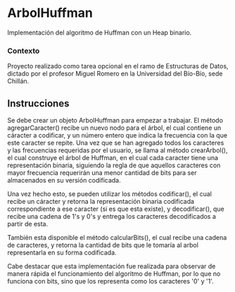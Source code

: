# ArbolHuffman

Implementación del algoritmo de Huffman con un Heap binario.

### Contexto

Proyecto realizado como tarea opcional en el ramo de Estructuras de Datos, dictado por el profesor Miguel Romero en la Universidad del Bío-Bío, sede Chillán.

## Instrucciones

Se debe crear un objeto ArbolHuffman para empezar a trabajar. El método agregarCaracter() recibe un nuevo nodo para el árbol, el cual contiene un cáracter a codificar, y un número entero que indica la frecuencia con la que este caracter se repite. Una vez que se han agregado todos los caracteres y las frecuencias requeridas por el usuario, se llama al método crearArbol(), el cual construye el árbol de Huffman, en el cual cada caracter tiene una representación binaria, siguiendo la regla de que aquellos caracteres con mayor frecuencia requerirán una menor cantidad de bits para ser almacenados en su versión codificada.

Una vez hecho esto, se pueden utilizar los métodos codificar(), el cual recibe un cáracter y retorna la representación binaria codificada correspondiente a ese caracter (si es que esta existe), y decodificar(), que recibe una cadena de 1's y 0's y entrega los caracteres decodificados a partir de esta.

También esta disponible el método calcularBits(), el cual recibe una cadena de caracteres, y retorna la cantidad de bits que le tomaría al arbol representarla en su forma codificada.

Cabe destacar que esta implementación fue realizada para observar de manera rápida el funcionamiento del algoritmo de Huffman, por lo que no funciona con bits, sino que los representa como los caracteres '0' y '1'.
